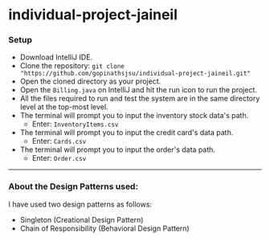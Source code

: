 # individual-project-jaineil

### Setup

- Download IntelliJ IDE.
- Clone the repository:
  `git clone "https://github.com/gopinathsjsu/individual-project-jaineil.git"`
- Open the cloned directory as your project.
- Open the `Billing.java` on IntelliJ and hit the run icon to run the project.
- All the files required to run and test the system are in the same directory level at the top-most level.
- The terminal will prompt you to input the inventory stock data's path. 
  - Enter: `InventoryItems.csv`
- The terminal will prompt you to input the credit card's data path.
  - Enter: `Cards.csv`
- The terminal will prompt you to input the order's data path.
  - Enter: `Order.csv`

---

### About the Design Patterns used:

I have used two design patterns as follows:

- Singleton (Creational Design Pattern)
- Chain of Responsibility (Behavioral Design Pattern)